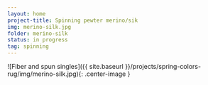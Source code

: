 ```yaml
---
layout: home
project-title: Spinning pewter merino/sik
img: merino-silk.jpg
folder: merino-silk
status: in progress
tag: spinning
---
```

![Fiber and spun singles]({{ site.baseurl }}/projects/spring-colors-rug/img/merino-silk.jpg){: .center-image }

